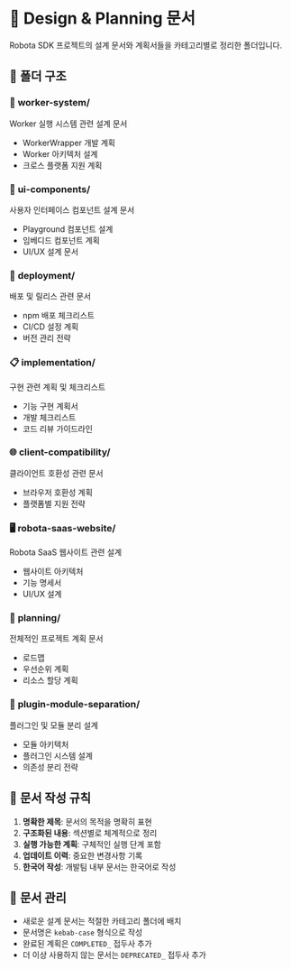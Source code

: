# 🎨 Design & Planning 문서

Robota SDK 프로젝트의 설계 문서와 계획서들을 카테고리별로 정리한 폴더입니다.

## 📁 폴더 구조

### 🔧 **worker-system/**
Worker 실행 시스템 관련 설계 문서
- WorkerWrapper 개발 계획
- Worker 아키텍처 설계
- 크로스 플랫폼 지원 계획

### 🎨 **ui-components/**
사용자 인터페이스 컴포넌트 설계 문서
- Playground 컴포넌트 설계
- 임베디드 컴포넌트 계획
- UI/UX 설계 문서

### 🚀 **deployment/**
배포 및 릴리스 관련 문서
- npm 배포 체크리스트
- CI/CD 설정 계획
- 버전 관리 전략

### 📋 **implementation/**
구현 관련 계획 및 체크리스트
- 기능 구현 계획서
- 개발 체크리스트
- 코드 리뷰 가이드라인

### 🌐 **client-compatibility/**
클라이언트 호환성 관련 문서
- 브라우저 호환성 계획
- 플랫폼별 지원 전략

### 🖥️ **robota-saas-website/**
Robota SaaS 웹사이트 관련 설계
- 웹사이트 아키텍처
- 기능 명세서
- UI/UX 설계

### 📝 **planning/**
전체적인 프로젝트 계획 문서
- 로드맵
- 우선순위 계획
- 리소스 할당 계획

### 🔌 **plugin-module-separation/**
플러그인 및 모듈 분리 설계
- 모듈 아키텍처
- 플러그인 시스템 설계
- 의존성 분리 전략

## 📝 문서 작성 규칙

1. **명확한 제목**: 문서의 목적을 명확히 표현
2. **구조화된 내용**: 섹션별로 체계적으로 정리
3. **실행 가능한 계획**: 구체적인 실행 단계 포함
4. **업데이트 이력**: 중요한 변경사항 기록
5. **한국어 작성**: 개발팀 내부 문서는 한국어로 작성

## 🔄 문서 관리

- 새로운 설계 문서는 적절한 카테고리 폴더에 배치
- 문서명은 `kebab-case` 형식으로 작성
- 완료된 계획은 `COMPLETED_` 접두사 추가
- 더 이상 사용하지 않는 문서는 `DEPRECATED_` 접두사 추가 